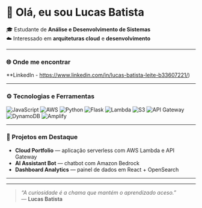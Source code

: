 # 👋 Olá, eu sou **Lucas Batista**

🎓 Estudante de **Análise e Desenvolvimento de Sistemas**  
☁️ Interessado em **arquiteturas cloud** e **desenvolvimento**  

---

### 🌐 Onde me encontrar
**LinkedIn - https://www.linkedin.com/in/lucas-batista-leite-b33607221/)


---

### ⚙️ Tecnologias e Ferramentas
![JavaScript](https://img.shields.io/badge/JavaScript-F7DF1E?style=flat&logo=javascript&logoColor=black)
![AWS](https://img.shields.io/badge/AWS-%23FF9900.svg?style=flat&logo=amazon-aws&logoColor=white)
![Python](https://img.shields.io/badge/Python-3776AB?style=flat&logo=python&logoColor=white)
![Flask](https://img.shields.io/badge/Flask-000000?style=flat&logo=flask&logoColor=white)
![Lambda](https://img.shields.io/badge/AWS%20Lambda-FF9900?style=flat&logo=awslambda&logoColor=white)
![S3](https://img.shields.io/badge/Amazon%20S3-569A31?style=flat&logo=amazons3&logoColor=white)
![API Gateway](https://img.shields.io/badge/AWS%20API%20Gateway-FF4F8B?style=flat&logo=amazonaws&logoColor=white)
![DynamoDB](https://img.shields.io/badge/Amazon%20DynamoDB-4053D6?style=flat&logo=amazondynamodb&logoColor=white)
![Amplify](https://img.shields.io/badge/AWS%20Amplify-F90?style=flat&logo=awsamplify&logoColor=white)

---

### 🚀 Projetos em Destaque
- **Cloud Portfolio** — aplicação serverless com AWS Lambda e API Gateway  
- **AI Assistant Bot** — chatbot com Amazon Bedrock  
- **Dashboard Analytics** — painel de dados em React + OpenSearch  

---


---

> _“A curiosidade é a chama que mantém o aprendizado aceso.”_  
> — **Lucas Batista**

